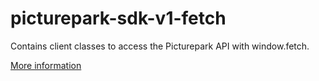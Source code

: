 # picturepark-sdk-v1-fetch

Contains client classes to access the Picturepark API with window.fetch.

[More information](https://github.com/Picturepark/Picturepark.SDK.TypeScript/blob/master/docs/picturepark-sdk-v1-fetch/README.md)
